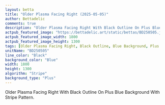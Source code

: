 ```yaml
---
layout: betta
title: "Older Plasma Facing Right (2025-05-05)"
author: Bettadelic
comments: true
description: "Older Plasma Facing Right With Black Outline On Plus Blue Background With Stripe Pattern."
actpub_featured_image: "https://bettadelic.art/static/bettas/BD250505.jpg"
actpub_featured_image_width: 1800
actpub_featured_image_height: 1300
tags: [Older Plasma Facing Right, Black Outline, Blue Background, Plus Background Pattern, Stripe Pattern, May 2025]
unitName: "BD250505"
line_color: "Black"
background_color: "Blue"
width: 1800
height: 1300
algorithm: "Stripe"
background_type: "Plus"
---
```


Older Plasma Facing Right With Black Outline On Plus Blue Background With Stripe Pattern.
